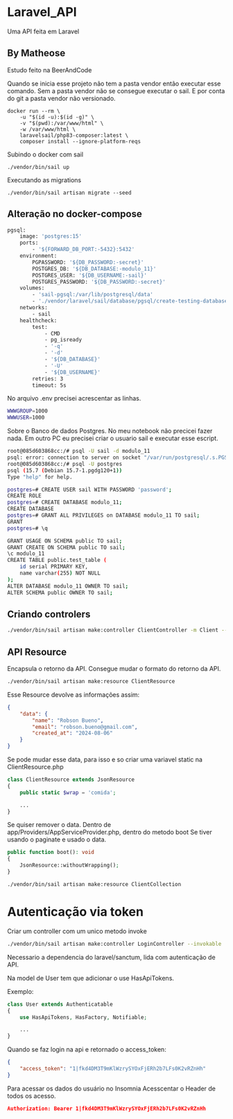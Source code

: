 # Laravel_API

Uma API feita em Laravel

## By Matheose

Estudo feito na BeerAndCode

Quando se inicia esse projeto não tem a pasta vendor então executar esse comando.
Sem a pasta vendor não se consegue executar o sail.
E por conta do git a pasta vendor não versionado.

~~~shell
docker run --rm \
    -u "$(id -u):$(id -g)" \
    -v "$(pwd):/var/www/html" \
    -w /var/www/html \
    laravelsail/php83-composer:latest \
    composer install --ignore-platform-reqs
~~~

Subindo o docker com sail
~~~shell
./vendor/bin/sail up
~~~

Executando as migrations
~~~shell
./vendor/bin/sail artisan migrate --seed
~~~

## Alteração no docker-compose

~~~bash
pgsql:
    image: 'postgres:15'
    ports:
        - '${FORWARD_DB_PORT:-5432}:5432'
    environment:
        PGPASSWORD: '${DB_PASSWORD:-secret}'
        POSTGRES_DB: '${DB_DATABASE:-modulo_11}'
        POSTGRES_USER: '${DB_USERNAME:-sail}'
        POSTGRES_PASSWORD: '${DB_PASSWORD:-secret}'
    volumes:
        - 'sail-pgsql:/var/lib/postgresql/data'
        - './vendor/laravel/sail/database/pgsql/create-testing-database.sql:/docker-entrypoint-initdb.d/10-create-testing-database.sql'
    networks:
        - sail
    healthcheck:
        test:
            - CMD
            - pg_isready
            - '-q'
            - '-d'
            - '${DB_DATABASE}'
            - '-U'
            - '${DB_USERNAME}'
        retries: 3
        timeout: 5s
~~~

No arquivo .env precisei acrescentar as linhas.
~~~bash
WWWGROUP=1000
WWWUSER=1000
~~~

Sobre o Banco de dados Postgres.
No meu notebook não precicei fazer nada.
Em outro PC eu precisei criar o usuario sail e executar esse escript.

~~~bash
root@085d603868cc:/# psql -U sail -d modulo_11
psql: error: connection to server on socket "/var/run/postgresql/.s.PGSQL.5432" failed: FATAL:  role "sail" does not exist
root@085d603868cc:/# psql -U postgres
psql (15.7 (Debian 15.7-1.pgdg120+1))
Type "help" for help.

postgres=# CREATE USER sail WITH PASSWORD 'password';
CREATE ROLE
postgres=# CREATE DATABASE modulo_11;
CREATE DATABASE
postgres=# GRANT ALL PRIVILEGES on DATABASE modulo_11 TO sail;
GRANT
postgres=# \q

GRANT USAGE ON SCHEMA public TO sail;
GRANT CREATE ON SCHEMA public TO sail;
\c modulo_11
CREATE TABLE public.test_table (
    id serial PRIMARY KEY,
    name varchar(255) NOT NULL
);
ALTER DATABASE modulo_11 OWNER TO sail;
ALTER SCHEMA public OWNER TO sail;
~~~


## Criando controlers

~~~bash
./vendor/bin/sail artisan make:controller ClientController -m Client --request --api
~~~

## API Resource

Encapsula o retorno da API.
Consegue mudar o formato do retorno da API.

~~~bash
./vendor/bin/sail artisan make:resource ClientResource
~~~

Esse Resource devolve as informações assim:
~~~json
{
	"data": {
		"name": "Robson Bueno",
		"email": "robson.bueno@gmail.com",
		"created_at": "2024-08-06"
	}
}
~~~

Se pode mudar esse data, para isso e so criar uma variavel static na
ClientResource.php

~~~php
class ClientResource extends JsonResource
{
    public static $wrap = 'comida';

    ...
}
~~~

Se quiser remover o data.
Dentro de app/Providers/AppServiceProvider.php, dentro do metodo boot
Se tiver usando o paginate e usado o data.

~~~PHP
public function boot(): void
{
    JsonResource::withoutWrapping();
}
~~~

~~~shell
./vendor/bin/sail artisan make:resource ClientCollection
~~~

# Autenticação via token

Criar um controller com um unico metodo invoke

 ~~~bash
./vendor/bin/sail artisan make:controller LoginController --invokable
 ~~~

Necessario a dependencia do laravel/sanctum, lida com autenticação de API.

Na model de User tem que adicionar o
use HasApiTokens.

Exemplo:
~~~PHP
class User extends Authenticatable
{
    use HasApiTokens, HasFactory, Notifiable;

    ...
}
~~~

Quando se faz login na api e retornado o access_token:
~~~json
{
	"access_token": "1|fkd4DM3T9mKlWzrySYOxFjERh2b7LFs0K2vRZnHh"
}
~~~

Para acessar os dados do usuário no Insomnia
Acesscentar o Header de todos os acesso.
~~~json
Authorization: Bearer 1|fkd4DM3T9mKlWzrySYOxFjERh2b7LFs0K2vRZnHh
~~~